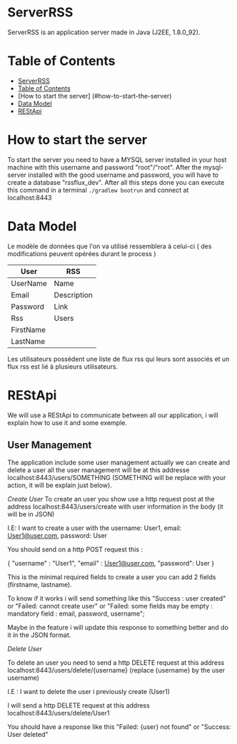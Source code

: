 ServerRSS
=========

ServerRSS is an application server made in Java (J2EE, 1.8.0_92).

Table of Contents
=================

  * [ServerRSS](#serverrss)
  * [Table of Contents](#table-of-contents)
  * [How to start the server] (#how-to-start-the-server)
  * [Data Model](#data-model)
  * [REStApi](#restapi)

How to start the server
=======================

To start the server you need to have a MYSQL server installed in your host machine with this username and password "root"/"root".
After the mysql-server installed with the good username and password, you will have to create a database "rssflux_dev".
After all this steps done you can execute this command in a terminal `./gradlew bootrun` and connect at localhost:8443

Data Model
==========

Le modèle de données que l'on va utilisé ressemblera à celui-ci ( des modifications peuvent opérées durant le process )

| User      | RSS         |
| --------- | ----------- |
| UserName  | Name        |
| Email     | Description |
| Password  | Link        |
| Rss       | Users       |
| FirstName |
| LastName  |

Les utilisateurs possèdent une liste de flux rss qui leurs sont associés et un flux rss est lié à plusieurs utilisateurs.

REStApi
=======

We will use a REStApi to communicate between all our application, i will explain how to use it and some exemple.

User Management
---------------

The application include some user management actually we can create and delete a user all the user management will be at this addresse localhost:8443/users/SOMETHING
(SOMETHING will be replace with your action, it will be explain just below).

*Create User*
To create an user you show use a http request post at the address localhost:8443/users/create with user information in the body (it will be in JSON)

I.E: I want to create a user with the username: User1, email: User1@user.com, password: User

You should send on a http POST request this :

{
    "username" : "User1",
    "email" : User1@user.com,
    "password": User
}

This is the minimal required fields to create a user you can add 2 fields (firstname, lastname).

To know if it works i will send something like this "Success : user created" or "Failed: cannot create user" or "Failed: some fields may be empty : mandatory field : email, password, username";

Maybe in the feature i will update this response to something better and do it in the JSON format.

*Delete User*

To delete an user you need to send a http DELETE request at this address localhost:8443/users/delete/{username} (replace {username} by the user username)

I.E : I want to delete the user i previously create (User1)

I will send a http DELETE request at this address localhost:8443/users/delete/User1

You should have a response like this "Failed: {user} not found" or "Success: User deleted"